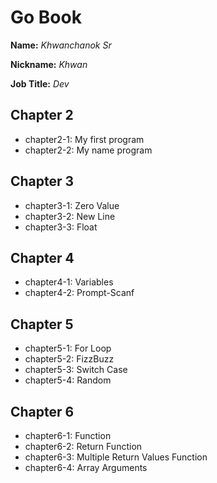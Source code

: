 # Go Book

**Name:** *Khwanchanok Sr*

**Nickname:** *Khwan*

**Job Title:** *Dev*

## Chapter 2

* chapter2-1: My first program
* chapter2-2: My name program

## Chapter 3

* chapter3-1: Zero Value
* chapter3-2: New Line
* chapter3-3: Float

## Chapter 4

* chapter4-1: Variables
* chapter4-2: Prompt-Scanf

## Chapter 5

* chapter5-1: For Loop
* chapter5-2: FizzBuzz
* chapter5-3: Switch Case
* chapter5-4: Random

## Chapter 6

* chapter6-1: Function
* chapter6-2: Return Function
* chapter6-3: Multiple Return Values Function
* chapter6-4: Array Arguments